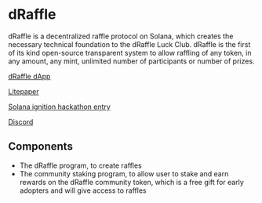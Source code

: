 # dRaffle

dRaffle is a decentralized raffle protocol on Solana, which creates the necessary technical foundation to the dRaffle Luck Club. dRaffle is the first of its kind open-source transparent system to allow raffling of any token, in any amount, any mint, unlimited number of participants or number of prizes.

[dRaffle dApp](https://www.draffle.io/)

[Litepaper](https://www.draffle.io/dRaffle-litepaper.pdf)

[Solana ignition hackathon entry](https://devpost.com/software/draffle-luck-club)

[Discord](https://discord.com/invite/BwPsaDzbNR)

## Components

- The dRaffle program, to create raffles
- The community staking program, to allow user to stake and earn rewards on the dRaffle community token, which is a free gift for early adopters and will give access to raffles
